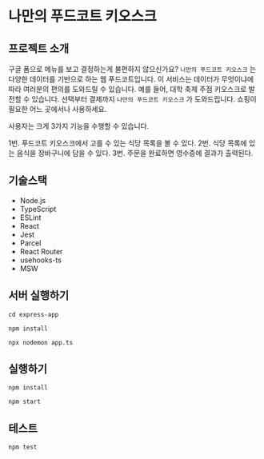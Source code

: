 # 나만의 푸드코트 키오스크

## 프로젝트 소개

구글 폼으로 메뉴를 보고 결정하는게 불편하지 않으신가요?
`나만의 푸드코트 키오스크` 는 다양한 데이터를 기반으로 하는 웹 푸드코트입니다. 이 서비스는 데이터가 무엇이냐에 따라 여러분의 편의를 도와드릴 수 있습니다. 예를 들어, 대학 축제 주점 키오스크로 발전할 수 있습니다. 선택부터 결제까지 `나만의 푸드코트 키오스크` 가 도와드립니다. 쇼핑이 필요한 어느 곳에서나 사용하세요.

사용자는 크게 3가지 기능을 수행할 수 있습니다.

1번. 푸드코트 키오스크에서 고를 수 있는 식당 목록을 볼 수 있다.
2번. 식당 목록에 있는 음식을 장바구니에 담을 수 있다.
3번. 주문을 완료하면 영수증에 결과가 출력된다.

## 기술스택

- Node.js
- TypeScript
- ESLint
- React
- Jest
- Parcel
- React Router
- usehooks-ts
- MSW

## 서버 실행하기

```shell
cd express-app

npm install

npx nodemon app.ts
```

## 실행하기

```shell
npm install

npm start
```

## 테스트

```shell
npm test
```
